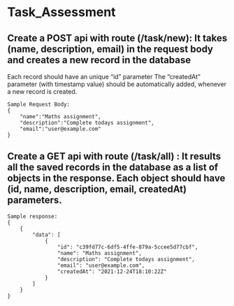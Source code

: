 # Task_Assessment

## Create a POST api with route (/task/new): It takes (name, description, email) in the request body and creates a new record in the database
Each record should have an unique “id” parameter
The “createdAt” parameter (with timestamp value) should be automatically added, whenever a new record is created.

```
Sample Request Body:
{
    "name":"Maths assignment",
    "description":"Complete todays assignment",
    "email":"user@example.com"
} 
```
 
## Create a GET api with route (/task/all) : It results all the saved records in the database as a list of objects in the response. Each object should have (id, name, description, email, createdAt) parameters.

```
Sample response:
{
    {
        "data": [
            {
                "id": "c39fd77c-6df5-4ffe-879a-5ccee5d77cbf",
                "name": "Maths assignment",
                "description": "Complete todays assignment",
                "email": "user@example.com",
                "createdAt": "2021-12-24T18:10:22Z"
            }
        ]
    }
} 
```	

